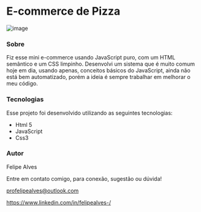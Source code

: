 # E-commerce de Pizza
![image](https://user-images.githubusercontent.com/78622458/184935235-8015fde9-2f94-4464-ad48-fa0d6b174ff4.png)

### Sobre
Fiz esse mini e-commerce usando JavaScript puro, com um HTML semântico e um CSS limpinho. Desenvolvi um sistema que é muito comum hoje em dia, usando apenas,
conceitos básicos do JavaScript, ainda não está bem automatizado, porém a ideia é sempre trabalhar em melhorar o meu código.

### Tecnologias
Esse projeto foi desenvolvido utilizando as seguintes tecnologias:

+ Html 5
+ JavaScript
+ Css3

### Autor
Felipe Alves <br/>

Entre em contato comigo, para conexão, sugestão ou dúvida! <br/>

profelipealves@outlook.com <br/>

https://www.linkedin.com/in/felipealves-/
